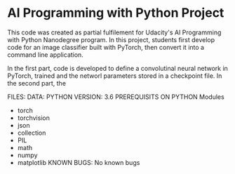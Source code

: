 # AI Programming with Python Project

This code was created as partial fulfilement for Udacity's AI Programming with Python Nanodegree program. In this project, students first develop code for an image classifier built with PyTorch, then convert it into a command line application.

In the first part, code is developed to define a convolutinal neural network in PyTorch, trained and the networl parameters stored in a checkpoint file.
In the second part, the

FILES:
DATA:
PYTHON VERSION: 3.6
PREREQUISITS ON PYTHON Modules
- torch
- torchvision
- json
- collection
- PIL
- math
- numpy
- matplotlib
KNOWN BUGS: No known bugs
